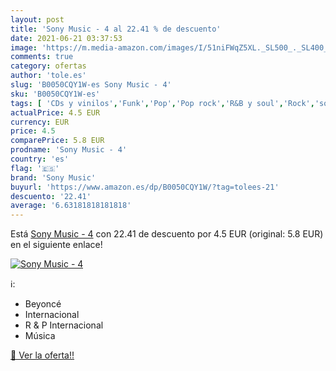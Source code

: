 ```yaml
---
layout: post
title: 'Sony Music - 4 al 22.41 % de descuento'
date: 2021-06-21 03:37:53
image: 'https://m.media-amazon.com/images/I/51niFWqZ5XL._SL500_._SL400_.jpg'
comments: true
category: ofertas
author: 'tole.es'
slug: 'B0050CQY1W-es Sony Music - 4'
sku: 'B0050CQY1W-es'
tags: [ 'CDs y vinilos','Funk','Pop','Pop rock','R&B y soul','Rock','sony','sony music', ]
actualPrice: 4.5 EUR
currency: EUR
price: 4.5
comparePrice: 5.8 EUR
prodname: 'Sony Music - 4'
country: 'es'
flag: '🇪🇸'
brand: 'Sony Music'
buyurl: 'https://www.amazon.es/dp/B0050CQY1W/?tag=tolees-21'
descuento: '22.41'
average: '6.63181818181818'
---
```


Está [Sony Music - 4](https://www.amazon.es/dp/B0050CQY1W/?tag=tolees-21) con 22.41 de descuento por 4.5 EUR (original: 5.8 EUR) en el siguiente enlace!

[![Sony Music - 4](https://m.media-amazon.com/images/I/51niFWqZ5XL._SL500_._SL400_.jpg)](https://www.amazon.es/dp/B0050CQY1W/?tag=tolees-21)

ℹ️:

- Beyoncé
- Internacional
- R & P Internacional
- Música

[🛒 Ver la oferta!!](https://www.amazon.es/dp/B0050CQY1W/?tag=tolees-21)

